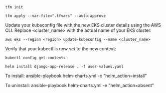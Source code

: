 `tfm init`


`tfm apply --var-file=".tfvars" --auto-approve`


Update your kubeconfig file with the new EKS cluster details using the AWS CLI. Replace <cluster_name> with the actual name of your EKS cluster:

`aws eks --region <region> update-kubeconfig --name <cluster_name>`


Verify that your kubectl is now set to the new context:

`kubectl config get-contexts`


`helm install django-app-release . -f user-values.yaml`




To install:
ansible-playbook helm-charts.yml -e "helm_action=install"

To uninstall:
ansible-playbook helm-charts.yml -e "helm_action=absent"
